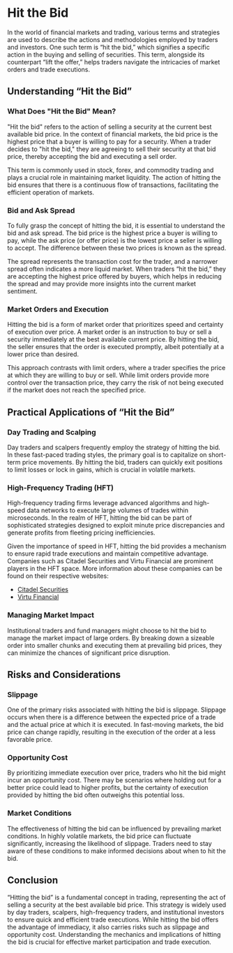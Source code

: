 # Hit the Bid

In the world of financial markets and trading, various terms and strategies are used to describe the actions and methodologies employed by traders and investors. One such term is “hit the bid,” which signifies a specific action in the buying and selling of securities. This term, alongside its counterpart “lift the offer,” helps traders navigate the intricacies of market orders and trade executions.

## Understanding “Hit the Bid”

### What Does "Hit the Bid" Mean?

"Hit the bid" refers to the action of selling a security at the current best available bid price. In the context of financial markets, the bid price is the highest price that a buyer is willing to pay for a security. When a trader decides to "hit the bid," they are agreeing to sell their security at that bid price, thereby accepting the bid and executing a sell order.

This term is commonly used in stock, forex, and commodity trading and plays a crucial role in maintaining market liquidity. The action of hitting the bid ensures that there is a continuous flow of transactions, facilitating the efficient operation of markets.

### Bid and Ask Spread

To fully grasp the concept of hitting the bid, it is essential to understand the bid and ask spread. The bid price is the highest price a buyer is willing to pay, while the ask price (or offer price) is the lowest price a seller is willing to accept. The difference between these two prices is known as the spread.

The spread represents the transaction cost for the trader, and a narrower spread often indicates a more liquid market. When traders “hit the bid,” they are accepting the highest price offered by buyers, which helps in reducing the spread and may provide more insights into the current market sentiment.

### Market Orders and Execution

Hitting the bid is a form of market order that prioritizes speed and certainty of execution over price. A market order is an instruction to buy or sell a security immediately at the best available current price. By hitting the bid, the seller ensures that the order is executed promptly, albeit potentially at a lower price than desired.

This approach contrasts with limit orders, where a trader specifies the price at which they are willing to buy or sell. While limit orders provide more control over the transaction price, they carry the risk of not being executed if the market does not reach the specified price.

## Practical Applications of “Hit the Bid”

### Day Trading and Scalping

Day traders and scalpers frequently employ the strategy of hitting the bid. In these fast-paced trading styles, the primary goal is to capitalize on short-term price movements. By hitting the bid, traders can quickly exit positions to limit losses or lock in gains, which is crucial in volatile markets.

### High-Frequency Trading (HFT)

High-frequency trading firms leverage advanced algorithms and high-speed data networks to execute large volumes of trades within microseconds. In the realm of HFT, hitting the bid can be part of sophisticated strategies designed to exploit minute price discrepancies and generate profits from fleeting pricing inefficiencies.

Given the importance of speed in HFT, hitting the bid provides a mechanism to ensure rapid trade executions and maintain competitive advantage. Companies such as Citadel Securities and Virtu Financial are prominent players in the HFT space. More information about these companies can be found on their respective websites:
- [Citadel Securities](https://www.citadelsecurities.com/)
- [Virtu Financial](https://www.virtu.com/)

### Managing Market Impact

Institutional traders and fund managers might choose to hit the bid to manage the market impact of large orders. By breaking down a sizeable order into smaller chunks and executing them at prevailing bid prices, they can minimize the chances of significant price disruption.

## Risks and Considerations

### Slippage

One of the primary risks associated with hitting the bid is slippage. Slippage occurs when there is a difference between the expected price of a trade and the actual price at which it is executed. In fast-moving markets, the bid price can change rapidly, resulting in the execution of the order at a less favorable price.

### Opportunity Cost

By prioritizing immediate execution over price, traders who hit the bid might incur an opportunity cost. There may be scenarios where holding out for a better price could lead to higher profits, but the certainty of execution provided by hitting the bid often outweighs this potential loss.

### Market Conditions

The effectiveness of hitting the bid can be influenced by prevailing market conditions. In highly volatile markets, the bid price can fluctuate significantly, increasing the likelihood of slippage. Traders need to stay aware of these conditions to make informed decisions about when to hit the bid.

## Conclusion

“Hitting the bid” is a fundamental concept in trading, representing the act of selling a security at the best available bid price. This strategy is widely used by day traders, scalpers, high-frequency traders, and institutional investors to ensure quick and efficient trade executions. While hitting the bid offers the advantage of immediacy, it also carries risks such as slippage and opportunity cost. Understanding the mechanics and implications of hitting the bid is crucial for effective market participation and trade execution.